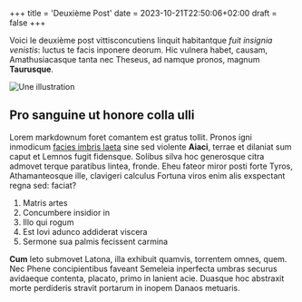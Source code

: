 +++
title = 'Deuxième Post'
date = 2023-10-21T22:50:06+02:00
draft = false
+++

Voici le deuxième post vittisconcutiens linquit habitantque _fuit insignia venistis_: luctus
te facis inponere deorum. Hic vulnera habet, causam, Amathusiacasque tanta nec
Theseus, ad namque pronos, magnum **Taurusque**.

![Une illustration](../../img/illu-02.jpg)

## Pro sanguine ut honore colla ulli

Lorem markdownum foret comantem est gratus tollit. Pronos igni inmodicum [facies
imbris laeta](http://www.illi-inpediit.net/sanguine.html) sine sed violente
**Aiaci**, terrae et dilaniat sum caput et Lemnos fugit fidensque. Solibus silva
hoc generosque citra admovet terque paratibus lintea, fronde. Eheu fateor miror
posti forte Tyros, Athamanteosque ille, clavigeri calculus Fortuna viros enim
alis exspectant regna sed: faciat?

1. Matris artes
2. Concumbere insidior in
3. Illo qui rogum
4. Est Iovi adunco addiderat viscera
5. Sermone sua palmis fecissent carmina

**Cum** leto submovet Latona, illa exhibuit quamvis, torrentem omnes, quem. Nec
Phene concipientibus faveant Semeleia inperfecta umbras securus avidaeque
contenta, placato, primo in lanient acie. Duasque hoc abstraxit morte perdideris
stravit portarum in inopem Danaos metuaris.
